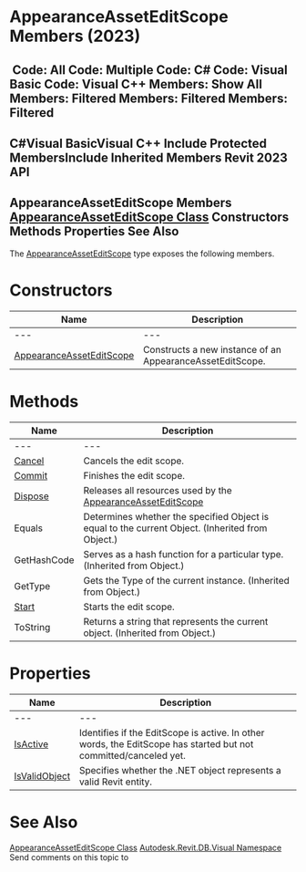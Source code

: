 # AppearanceAssetEditScope Members (2023)

﻿
 Code: All Code: Multiple Code: C# Code: Visual Basic Code: Visual C++  Members: Show All Members: Filtered Members: Filtered Members: Filtered   
---  
C#Visual BasicVisual C++
Include Protected MembersInclude Inherited Members
Revit 2023 API  
---  
AppearanceAssetEditScope Members  
[AppearanceAssetEditScope Class](743c74ba-12de-4d77-a677-325229525955.md "AppearanceAssetEditScope Class") Constructors Methods Properties See Also  
---  
The [AppearanceAssetEditScope](743c74ba-12de-4d77-a677-325229525955.md "AppearanceAssetEditScope Class") type exposes the following members.
# Constructors
| Name | Description |
| --- | --- |
| --- | --- | --- |
| [AppearanceAssetEditScope](05e8579d-1bdd-277c-7aae-603de552cbe1.md "AppearanceAssetEditScope Constructor") | Constructs a new instance of an AppearanceAssetEditScope. |

# Methods
| Name | Description |
| --- | --- |
| --- | --- | --- |
| [Cancel](d11009db-d724-167f-04e6-0e7c5527c176.md "Cancel Method") | Cancels the edit scope. |
| [Commit](320a2602-0a2c-df20-01dc-2ede9d62afdd.md "Commit Method") | Finishes the edit scope. |
| [Dispose](2a594db0-bce0-1bd2-8479-b39f9a50cdf6.md "Dispose Method") | Releases all resources used by the [AppearanceAssetEditScope](743c74ba-12de-4d77-a677-325229525955.md "AppearanceAssetEditScope Class") |
| Equals | Determines whether the specified Object is equal to the current Object. (Inherited from Object.) |
| GetHashCode | Serves as a hash function for a particular type.  (Inherited from Object.) |
| GetType | Gets the Type of the current instance. (Inherited from Object.) |
| [Start](44d01f6d-71ed-7ebd-5632-704f90b1fcdc.md "Start Method") | Starts the edit scope. |
| ToString | Returns a string that represents the current object. (Inherited from Object.) |

# Properties
| Name | Description |
| --- | --- |
| --- | --- | --- |
| [IsActive](b8f370dd-3231-7a0e-8005-0f0c24fba274.md "IsActive Property") | Identifies if the EditScope is active. In other words, the EditScope has started but not committed/canceled yet. |
| [IsValidObject](7a2730a0-6e69-501f-97b5-4a80e36ad3c6.md "IsValidObject Property") | Specifies whether the .NET object represents a valid Revit entity. |

# See Also
[AppearanceAssetEditScope Class](743c74ba-12de-4d77-a677-325229525955.md "AppearanceAssetEditScope Class")
[Autodesk.Revit.DB.Visual Namespace](f5a10581-6ac2-be19-0e32-f87d05bc8b83.md "Autodesk.Revit.DB.Visual Namespace")
Send comments on this topic to 